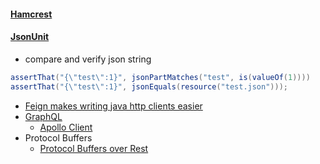 
#### [Hamcrest](https://github.com/hamcrest/JavaHamcrest/wiki/Related-Projects)


#### [JsonUnit](https://github.com/lukas-krecan/JsonUnit)
- compare and verify json string


```java
assertThat("{\"test\":1}", jsonPartMatches("test", is(valueOf(1))))
assertThat("{\"test\":1}", jsonEquals(resource("test.json")));
```

- [Feign makes writing java http clients easier](https://github.com/OpenFeign/feign)
- [GraphQL](https://piotrminkowski.wordpress.com/2018/08/16/graphql-the-future-of-microservices/)
  - [Apollo Client](https://github.com/apollographql/apollo-client)
- Protocol Buffers
  * [Protocol Buffers over Rest](https://piotrminkowski.wordpress.com/2017/06/05/exposing-microservices-over-rest-protocol-buffers/)